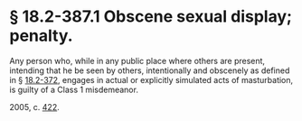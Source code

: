 # § 18.2-387.1 Obscene sexual display; penalty.

<p>Any person who, while in any public place where others are present, intending that he be seen by others, intentionally and obscenely as defined in § <a href='http://law.lis.virginia.gov/vacode/18.2-372/'>18.2-372</a>, engages in actual or explicitly simulated acts of masturbation, is guilty of a Class 1 misdemeanor.</p><p>2005, c. <a href='http://lis.virginia.gov/cgi-bin/legp604.exe?051+ful+CHAP0422'>422</a>.</p>